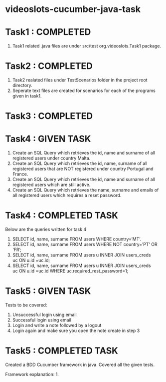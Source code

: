 # videoslots-cucumber-java-task

# Task1 : COMPLETED

 1. Task1 related .java files are under src/test org.videoslots.Task1 package.

# Task2 : COMPLETED

  1. Task2 realated files under TestScenarios folder in the project root directory.
  2. Seperate text files are created for scenarios for each of the programs given in task1.
     
# Task3 : COMPLETED

# Task4 : GIVEN TASK

  1. Create an SQL Query which retrieves the id, name and surname of all registered users under country Malta.
  2. Create an SQL Query which retrieves the id, name, surname of all registered users that are NOT registered under country Portugal and France.
  3. Create an SQL Query which retrieves the id, name and surname of all registered users which are still active.
  4. Create an SQL Query which retrieves the name, surname and emails of all registered users which requires a reset password.

# Task4 : COMPLETED TASK

  Below are the queries written for task 4
  
  1. SELECT id, name, surname FROM users WHERE country=‘MT’.
  2. SELECT id, name, surname FROM users WHERE NOT country=’PT’ OR ‘FR’;
  3. SELECT id, name, surname FROM users u INNER JOIN users_creds uc ON u.id =uc.id;
  4. SELECT id, name, surname FROM users u INNER JOIN users_creds uc ON u.id =uc.id WHERE uc.required_rest_password=1;

# Task5 : GIVEN TASK

  Tests to be covered:
  1. Unsuccessful login using email
  2. Successful login using email
  3. Login and write a note followed by a logout
  4. Login again and make sure you open the note create in step 3

# Task5 : COMPLETED TASK
  Created a BDD Cucumber framework in java. Covered all the given tests.
  
  Framework explanation:
  1. 
